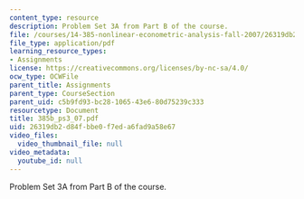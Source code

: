 ```yaml
---
content_type: resource
description: Problem Set 3A from Part B of the course.
file: /courses/14-385-nonlinear-econometric-analysis-fall-2007/26319db2d84fbbe0f7eda6fad9a58e67_385b_ps3_07.pdf
file_type: application/pdf
learning_resource_types:
- Assignments
license: https://creativecommons.org/licenses/by-nc-sa/4.0/
ocw_type: OCWFile
parent_title: Assignments
parent_type: CourseSection
parent_uid: c5b9fd93-bc28-1065-43e6-80d75239c333
resourcetype: Document
title: 385b_ps3_07.pdf
uid: 26319db2-d84f-bbe0-f7ed-a6fad9a58e67
video_files:
  video_thumbnail_file: null
video_metadata:
  youtube_id: null
---
```

Problem Set 3A from Part B of the course.